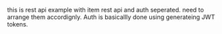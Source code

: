 this is rest api example with item rest api and auth seperated. need to arrange them accordignly. Auth is basicallly done using generateing JWT tokens.